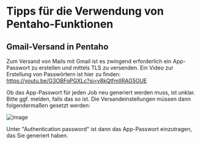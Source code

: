 # Tipps für die Verwendung von Pentaho-Funktionen

## Gmail-Versand in Pentaho
Zum Versand von Mails mit Gmail ist es zwingend erforderlich ein App-Passwort zu erstellen und mittels TLS zu versenden. 
Ein Video zur Erstellung von Passwörtern ist hier zu finden: https://youtu.be/G3OBFqPGXLc?si=y8kQtfmIIRAG5OUE

Ob das App-Passwort für jeden Job neu generiert werden muss, ist unklar. Bitte ggf. melden, falls das so ist.
Die Versandeinstellungen müssen dann folgendermaßen gesetzt werden:

![image](https://github.com/magruenefb3/DataIntegration/assets/97667586/ca6b2f2b-a5fd-46b3-ad0d-7c13369a2693)

Unter "Authentication password" ist dann das App-Passwort einzutragen, das Sie generiert haben.
